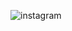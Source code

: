 ![instagram](https://github.com/SagarTk/JavaScript-Projects/assets/89976590/0e0fbebd-f000-4eb7-acab-da08d2733a39)
